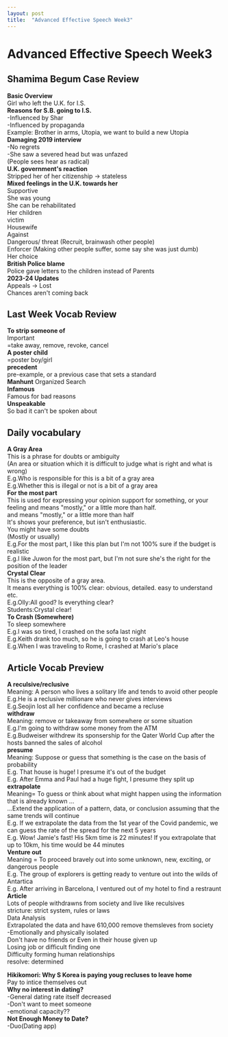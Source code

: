 ```yaml
---
layout: post
title:  "Advanced Effective Speech Week3"
---
```


# Advanced Effective Speech Week3
## Shamima Begum Case Review
**Basic Overview** <br/>
Girl who left the U.K. for I.S. <br/>
**Reasons for S.B. going to I.S.** <br/>
-Influenced by Shar <br/>
-Influenced by propaganda <br/>
Example: Brother in arms, Utopia, we want to build a new Utopia <br/>
**Damaging 2019 interview** <br/>
-No regrets <br/>
-She saw a severed head but was unfazed <br/>
(People sees hear as radical) <br/>
**U.K. government's reaction** <br/>
Stripped her of her citizenship -> stateless <br/>
**Mixed feelings in the U.K. towards her** <br/>
Supportive <br/>
She was young <br/>
She can be rehabilitated <br/>
Her children <br/>
victim <br/>
Housewife <br/>
Against <br/>
Dangerous/ threat (Recruit, brainwash other people) <br/>
Enforcer (Making other people suffer, some say she was just dumb) <br/>
Her choice <br/>
**British Police blame** <br/>
Police gave letters to the children instead of Parents <br/>
**2023-24 Updates** <br/>
Appeals -> Lost <br/>
Chances aren't coming back <br/>

## Last Week Vocab Review
**To strip someone of** <br/>
Important <br/>
=take away, remove, revoke, cancel <br/>
**A poster child** <br/>
=poster boy/girl <br/>
**precedent** <br/>
pre-example, or a previous case that sets a standard <br/>
**Manhunt** 
Organized Search <br/>
**Infamous** <br/>
Famous for bad reasons <br/>
**Unspeakable** <br/>
So bad it can't be spoken about <br/>

## Daily vocabulary
**A Gray Area** <br/>
This is a phrase for doubts or ambiguity <br/>
(An area or situation which it is difficult to judge what is right and what is wrong) <br/>
E.g.Who is responsible for this is a bit of a gray area <br/> 
E.g.Whether this is illegal or not is a bit of a gray area <br/>
**For the most part** <br/>
This is used for expressing your opinion support for something, or your feeling and means "mostly," or a little more than half. <Br/>
and means "mostly," or a little more than half <br/>
It's shows your preference, but isn't enthusiastic. <br/>
You might have some doubts <br/>
(Mostly or usually) <br/>
E.g.For the most part, I like this plan but I'm not 100% sure if the budget is realistic <br/>
E.g.I like Juwon for the most part, but I'm not sure she's the right for the position of the leader <br/>
**Crystal Clear** <br/>
This is the opposite of a gray area. <br/>
It means everything is 100% clear: obvious, detailed. easy to understand etc. <br/>
E.g.Olly:All good? Is everything clear? <br/>
Students:Crystal clear! <br/>
**To Crash (Somewhere)** <br/>
To sleep somewhere <br/>
E.g.I was so tired, I crashed on the sofa last night <br/>
E.g.Keith drank too much, so he is going to crash at Leo's house <br/>
E.g.When I was traveling to Rome, I crashed at Mario's place <br/>
## Article Vocab Preview
**A reculsive/reclusive** <br/>
Meaning: A person who lives a solitary life and tends to avoid other people <br/>
E.g.He is a reclusive millionare who never gives interviews <br/>
E.g.Seojin lost all her confidence and became a recluse <br/>
**withdraw** <br/>
Meaning: remove or takeaway from somewhere or some situation <br/>
E.g.I'm going to withdraw some money from the ATM <br/>
E.g.Budweiser withdrew its sponsership for the Qater World Cup after the hosts banned the sales of alcohol <br/>
**presume** <br/>
Meaning: Suppose or guess that something is the case on the basis of probability <Br/>
E.g. That house is huge! I presume it's out of the budget <br/>
E.g. After Emma and Paul had a huge fight, I presume they split up <br/>
**extrapolate** <br/>
Meaning= To guess or think about what might happen using the information that is already known ... <br/>
...Extend the application of a pattern, data, or conclusion assuming that the same trends will continue <br/>
E.g. If we extrapolate the data from the 1st year of the Covid pandemic, we can guess the rate of the spread for the next 5 years <br/>
E.g. Wow! Jamie's fast! His 5km time is 22 minutes! If you extrapolate that up to 10km, his time would be 44 minutes <br/>
**Venture out** <br/>
Meaning = To proceed bravely out into some unknown, new, exciting, or dangerous people <br/>
E.g. The group of explorers is getting ready to venture out into the wilds of Antartica <br/>
E.g. After arriving in Barcelona, I ventured out of my hotel to find a restraunt <br/>
**Article** <br/>
Lots of people withdrawns from society and live like reculsives <br/>
stricture: strict system, rules or laws <br/>
Data Analysis <br/>
Extrapolated the data and have 610,000 remove themsleves from society <br/>
-Emotionally and physically isolated <br/>
Don't have no friends or 
Even in their house given up <br/>
Losing job or difficult finding one <br/>
Difficulty forming human relationships <br/>
resolve: determined <br/>

**Hikikomori: Why S Korea is paying youg recluses to leave home** <br/>
Pay to intice themselves out <br/>
**Why no interest in dating?** <br/> 
-General dating rate itself decreased <br/>
-Don't want to meet someone <br/>
-emotional capacity?? <br/>
**Not Enough Money to Date?** <br/>
-Duo(Dating app) <Br/>



